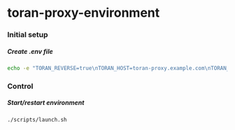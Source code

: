 # toran-proxy-environment
### Initial setup
##### Create .env file
```bash
echo -e "TORAN_REVERSE=true\nTORAN_HOST=toran-proxy.example.com\nTORAN_HTTPS=true\nPHP_TIMEZONE=Europe/Vilnius\nTORAN_TOKEN_GITHUB=123456\nTORAN_CRON_TIMER=daily" > .env
```

### Control
##### Start/restart environment
```bash
./scripts/launch.sh
```
